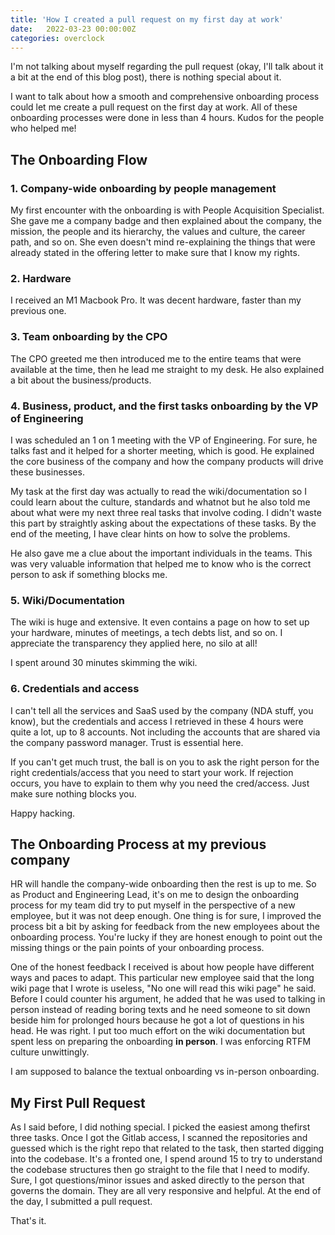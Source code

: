 ```yaml
---
title: 'How I created a pull request on my first day at work'
date:   2022-03-23 00:00:00Z
categories: overclock
--- 
```



I'm not talking about myself regarding the pull request (okay, I'll talk about it a bit at the end of this blog post), there is nothing special about it.

I want to talk about how a smooth and comprehensive onboarding process could let me create a pull request on the first day at work. All of these onboarding processes were done in less than 4 hours. Kudos for the people who helped me!

## The Onboarding Flow 

### 1. Company-wide onboarding by people management

My first encounter with the onboarding is with People Acquisition Specialist. She gave me a company badge and then explained about the company, the mission, the people and its hierarchy, the values and culture, the career path, and so on. She even doesn't mind re-explaining the things that were already stated in the offering letter to make sure that I know my rights.

### 2. Hardware

I received an M1 Macbook Pro. It was decent hardware, faster than my previous one.

### 3. Team onboarding by the CPO

The CPO greeted me then introduced me to the entire teams that were available at the time, then he lead me straight to my desk.  He also explained a bit about the business/products.

### 4. Business, product, and the first tasks onboarding by the VP of Engineering

I was scheduled an 1 on 1 meeting with the VP of Engineering. For sure, he talks fast and it helped for a shorter meeting, which is good. He explained the core business of the company and how the company products will drive these businesses.

My task at the first day was actually to read the wiki/documentation so I could learn about the culture, standards and whatnot but he also told me about what were my next three real tasks that involve coding. I didn't waste this part by straightly asking about the expectations of these tasks. By the end of the meeting, I have clear hints on how to solve the problems.

He also gave me a clue about the important individuals in the teams. This was very valuable information that helped me to know who is the correct person to ask if something blocks me.

### 5. Wiki/Documentation

The wiki is huge and extensive. It even contains a page on how to set up your hardware, minutes of meetings, a tech debts list, and so on. I appreciate the transparency they applied here, no silo at all!

I spent around 30 minutes skimming the wiki.

### 6. Credentials and access

I can't tell all the services and SaaS used by the company (NDA stuff, you know), but the credentials and access I retrieved in these 4 hours were quite a lot, up to 8 accounts. Not including the accounts that are shared via the company password manager. Trust is essential here.

If you can't get much trust, the ball is on you to ask the right person for the right credentials/access that you need to start your work. If rejection occurs, you have to explain to them why you need the cred/access. Just make sure nothing blocks you.

Happy hacking.

## The Onboarding Process at my previous company

HR will handle the company-wide onboarding then the rest is up to me. So as Product and Engineering Lead, it's on me to design the onboarding process for my team did try to put myself in the perspective of a new employee, but it was not deep enough. One thing is for sure, I improved the process bit a bit by asking for feedback from the new employees about the onboarding process. You're lucky if they are honest enough to point out the missing things or the pain points of your onboarding process.

One of the honest feedback I received is about how people have different ways and paces to adapt. This particular new employee said that the long wiki page that I wrote is useless, "No one will read this wiki page" he said. Before I could counter his argument, he added that he was used to talking in person instead of reading boring texts and he need someone to sit down beside him for prolonged hours because he got a lot of questions in his head. He was right. I put too much effort on the wiki documentation but spent less on preparing the onboarding **in person**. I was enforcing RTFM culture unwittingly.

I am supposed to balance the textual onboarding vs in-person onboarding.

## My First Pull Request

As I said before, I did nothing special. I picked the easiest among thefirst three tasks. Once I got the Gitlab access, I scanned the repositories and guessed which is the right repo that related to the task, then started digging into the codebase. It's a fronted one, I spend around 15 to try to understand the codebase structures then go straight to the file that I need to modify. Sure, I got questions/minor issues and asked directly to the person that governs the domain. They are all very responsive and helpful. At the end of the day, I submitted a pull request. 

That's it.

